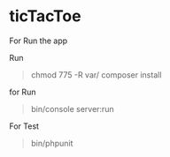 # ticTacToe

For Run the app

Run 
> chmod 775 -R var/
> composer install

for Run
> bin/console server:run


For Test
> bin/phpunit 